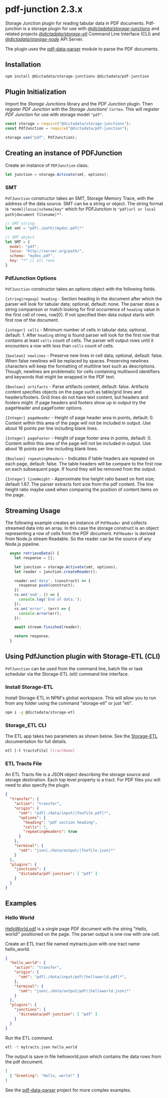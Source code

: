 # pdf-junction 2.3.x

Storage Junction plugin for reading tabular data in PDF documents.  Pdf-junction is a storage plugin for use with [_@dictadata/storage-junctions_](https://github.com/dictadata/storage-junctions) and related projects [_@dictadata/storage-etl_](https://github.com/dictadata/storage-etl) Command Line Interface (CLI) and [_@dictadata/storage-node_](https://github.com/dictadata/storage-node) API Server.

The plugin uses the [pdf-data-parser](https://gitlab.com/drewlab/pdf-data-parser) module to parse the PDF documents.

## Installation

```bash
npm install @dictadata/storage-junctions @dictadata/pdf-junction
```

## Plugin Initialization

Import the _Storage Junctions_ library and the _PDF Junction_ plugin.  Then register _PDF Junction_ with the _Storage Junctions_' `Cortex`. This will register _PDF Junction_ for use with storage model `"pdf"`.

```javascript
const storage = require("@dictadata/storage-junctions");
const PdfJunction = require("@dictadata/pdf-junction");

storage.use("pdf", PdfJunction);
```

## Creating an instance of PDFJunction

Create an instance of `PDFJunction` class.

```javascript
let junction = storage.Activate(smt, options);
```

### SMT

`PdfJunction` constructor takes an SMT, Storage Memory Trace, with the address of the data source. SMT can be a string or object. The string format is `"model|locus|schema|key"` which for PDFJunction is `"pdf|url or local path|document filename|*"`.

```javascript
// SMT string
let smt = "pdf|./path/|mydoc.pdf|*"

// SMT object
let SMT = {
  model: "pdf",
  locus: "http://server.org/path/",
  schema: "mydoc.pdf",
  key: "*" // all rows
}
```

### PdfJunction Options

`PdfJunction` constructor takes an options object with the following fields.

`{string|regexp} heading` - Section heading in the document after which the parser will look for tabular data; optional, default: none. The parser does a string comparison or match looking for first occurrence of `heading` value in the first cell of rows, row[0]. If not specified then data output starts with first row of the document.

`{integer} cells` - Minimum number of cells in tabular data; optional, default: 1. After `heading` string is found parser will look for the first row that contains at least `cells` count of cells. The parser will output rows until it encounters a row with less than `cells` count of cells.

`{boolean} newlines` - Preserve new lines in cell data; optional, default: false. When false newlines will be replaced by spaces. Preserving newlines characters will keep the formatting of multiline text such as descriptions. Though, newlines are problematic for cells containing multiword identifiers and keywords that might be wrapped in the PDF text.

`{Boolean} artifacts` - Parse artifacts content, default: false. Artifacts content specifies objects on the page such as table/grid lines and headers/footers. Grid lines do not have text content, but headers and footers might. If page headers and footers show up in output try the pageHeader and pageFooter options.

`{Integer} pageHeader` - Height of page header area in points, default: 0. Content within this area of the page will not be included in output. Use about 16 points per line including blank lines.

`{Integer} pageFooter` - Height of page footer area in points, default: 0. Content within this area of the page will not be included in output. Use about 16 points per line including blank lines.

`{Boolean} repeatingHeaders` - Indicates if table headers are repeated on each page, default: false. The table headers will be compare to the first row on each subsequent page.  If found they will be removed from the output.

`{Integer} lineHeight` - Approximate line height ratio based on font size; default 1.67. The parser extracts font size from the pdf content. The line height ratio maybe used when comparing the position of content items on the page.

## Streaming Usage

The following example creates an instance of `PdfReader` and collects streamed data into an array. In this case the storage construct is an object representing a row of cells from the PDF document. `PdfReader` is derived from Node.js stream Readable. So the reader can be the source of any Node.js pipeline.

```javascript
  async retrieveData() {
    let response = [];

    let junction = storage.Activate(smt, options);
    let reader = junction.createReader();

    reader.on('data', (construct) => {
      response.push(construct);
    })
    rs.on('end', () => {
      console.log('End of data.');
    });
    rs.on('error', (err) => {
      console.error(err);
    });

    await stream.finished(reader);

    return response;
  }
```

## Using PdfJunction plugin with Storage-ETL (CLI)

`PdfJunction` can be used from the command line, batch file or task schedular via the Storage-ETL (etl) command line interface.

### Install Storage-ETL

Install Storage-ETL in NPM's global workspace. This will allow you to run from any folder using the command "storage-etl" or just "etl".

```bash
npm i -g @dictadata/storage-etl
```

### Storage_ETL CLI

The ETL app takes two parameters as shown below. See the [Storage-ETL](https://github.com/dictadata/storage-etl) documentation for full details.

```bash
etl [-t tractsFile] [tractName]
```

### ETL Tracts File

An ETL Tracts file is a JSON object describing the storage source and storage destination. Each top level property is a tract. For PDF files you will need to also specify the plugin.

```json
{
  "transfer": {
    "action": "transfer",
    "origin": {
      "smt": "pdf|./data/input/|foofile.pdf|*",
      "options": {
        "heading": "pdf section heading",
        "cells": 7,
        "repeatingHeaders": true
      }
    },
    "terminal": {
      "smt": "json|./data/output/|foofile.json|*"
    }
  },
  "plugins": {
    "junctions": {
      "dictadata/pdf-junction": [ "pdf" ]
    }
  }
}
```

## Examples

### Hello World

[HelloWorld.pdf](./data/input/pdf/helloworld.pdf) is a single page PDF document with the string "Hello, world!" positioned on the page. The parser output is one row with one cell.

Create an ETL tract file named mytracts.json with one tract name hello_world.

```json
{
  "hello_world": {
    "action": "transfer",
    "origin": {
      "smt": "pdf|./data/input/pdf/|helloworld.pdf|*",
    },
    "terminal": {
      "smt": "json|./data/output/pdf/|helloworld.json|*"
    }
  },
  "plugins": {
    "junctions": {
      "dictadata/pdf-junction": [ "pdf" ]
    }
  }
}
```

Run the ETL command.

```bash
etl -t mytracts.json hello_world
```

The output is save in file helloworld.json which contains the data rows from the pdf document.

```json
[
  { "Greeting": "Hello, world!" }
]
```

See the [pdf-data-parser](https://gitlab.com/drewlab/pdf-data-parser) project for more complex examples.
